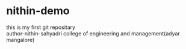 # nithin-demo
this is my first git repositary
<br>
author-nithin-sahyadri college of engineering and management(adyar mangalore)
